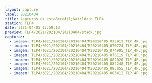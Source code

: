 ```yaml
---
layout: capture
label: 20210404
title: Capturas da esta&ccedil;&atilde;o TLP4
station: TLP4
date: 2021-04-05 03:59:13
preview: TLP4/2021/202104/20210404/stack.jpg
capturas:
  - imagem: TLP4/2021/202104/20210404/M20210405_035913_TLP_4P.jpg
  - imagem: TLP4/2021/202104/20210404/M20210405_070724_TLP_4P.jpg
  - imagem: TLP4/2021/202104/20210404/M20210405_074905_TLP_4P.jpg
  - imagem: TLP4/2021/202104/20210404/M20210405_075119_TLP_4P.jpg
  - imagem: TLP4/2021/202104/20210404/M20210405_082020_TLP_4P.jpg
  - imagem: TLP4/2021/202104/20210404/M20210405_082248_TLP_4P.jpg
  - imagem: TLP4/2021/202104/20210404/M20210405_083055_TLP_4P.jpg
  - imagem: TLP4/2021/202104/20210404/M20210405_083412_TLP_4P.jpg
---
```

